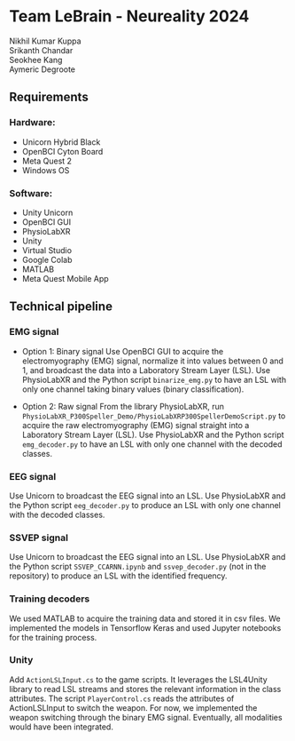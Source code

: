 # Team LeBrain - Neureality 2024

Nikhil Kumar Kuppa \
Srikanth Chandar \
Seokhee Kang \
Aymeric Degroote

## Requirements

### Hardware:
- Unicorn Hybrid Black
- OpenBCI Cyton Board
- Meta Quest 2
- Windows OS

 
### Software:
- Unity Unicorn
- OpenBCI GUI
- PhysioLabXR
- Unity
- Virtual Studio
- Google Colab
- MATLAB
- Meta Quest Mobile App


## Technical pipeline

### EMG signal
- Option 1: Binary signal
Use OpenBCI GUI to acquire the electromyography (EMG) signal, normalize it into values between 0 and 1, and broadcast the data into a Laboratory Stream Layer (LSL).
Use PhysioLabXR and the Python script `binarize_emg.py` to have an LSL with only one channel taking binary values (binary classification).

- Option 2: Raw signal
From the library PhysioLabXR, run `PhysioLabXR_P300Speller_Demo/PhysioLabXRP300SpellerDemoScript.py` to acquire the raw electromyography (EMG) signal straight into a Laboratory Stream Layer (LSL).
Use PhysioLabXR and the Python script `emg_decoder.py` to have an LSL with only one channel with the decoded classes.

### EEG signal
Use Unicorn to broadcast the EEG signal into an LSL.
Use PhysioLabXR and the Python script `eeg_decoder.py` to produce an LSL with only one channel with the decoded classes.

### SSVEP signal
Use Unicorn to broadcast the EEG signal into an LSL.
Use PhysioLabXR and the Python script `SSVEP_CCARNN.ipynb` and `ssvep_decoder.py` (not in the repository) to produce an LSL with the identified frequency.

### Training decoders
We used MATLAB to acquire the training data and stored it in csv files. We implemented the models in Tensorflow Keras and used Jupyter notebooks for the training process.

### Unity
Add `ActionLSLInput.cs` to the game scripts. It leverages the LSL4Unity library to read LSL streams and stores the relevant information in the class attributes. The script `PlayerControl.cs` reads the attributes of ActionLSLInput to switch the weapon. For now, we implemented the weapon switching through the binary EMG signal. Eventually, all modalities would have been integrated.




